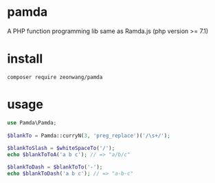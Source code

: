 # pamda
A PHP function programming lib same as Ramda.js (php version >= 7.1)

# install

```
composer require zeonwang/pamda
```

# usage

```php
use Pamda\Pamda;
        
$blankTo = Pamda::curryN(3, 'preg_replace')('/\s+/');
    
$blankToSlash = $whiteSpaceTo('/');
echo $blankToToA('a b c'); // => "a/b/c"

$blankToDash = $blankToTo('-');
echo $blankToDash('a b c'); // => "a-b-c"

```
